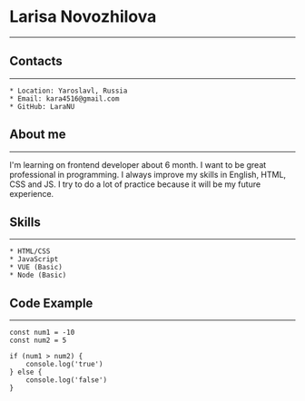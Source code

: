# **Larisa Novozhilova**
******


## **Contacts**
******
    * Location: Yaroslavl, Russia
    * Email: kara4516@gmail.com
    * GitHub: LaraNU

## **About me**
******
I'm learning on frontend developer about 6 month. I want to be great professional in programming. I always improve my skills in English, HTML, CSS and JS.  I try to do a lot of practice because it will be my future experience. 

## **Skills**
******
    * HTML/CSS
    * JavaScript
    * VUE (Basic)
    * Node (Basic)

## **Code Example**
******
```
const num1 = -10
const num2 = 5

if (num1 > num2) {
    console.log('true')
} else {
    console.log('false')
}
```

